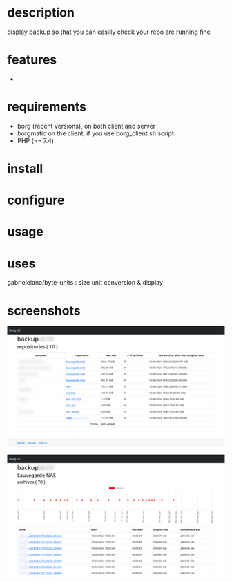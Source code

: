 # description
display backup so that you can easilly check  your repo are running fine

# features
- 

# requirements
- borg (recent versions), on both client and server
- borgmatic on the client, if you use borg_client.sh script
- PHP (>= 7.4)

# install


# configure


# usage


# uses
gabrielelana/byte-units : size unit conversion & display

# screenshots
![repositories](doc/repositories.png)

![archives](doc/archives.png)
